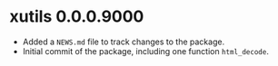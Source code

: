 # xutils 0.0.0.9000

* Added a `NEWS.md` file to track changes to the package.
* Initial commit of the package, including one function `html_decode`.
